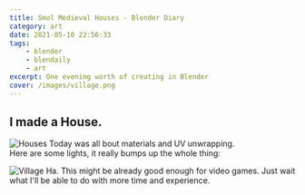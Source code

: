 ```yaml
---
title: Smol Medieval Houses - Blender Diary
category: art
date: 2021-05-10 22:56:33
tags:
    - blender
    - blendaily
    - art
excerpt: One evening worth of creating in Blender
cover: /images/village.png
---
```

## I made a House.
![Houses](/images/village2.png) 
Today was all bout materials and UV unwrapping.   
Here are some lights, it really bumps up the whole thing:  

![Village](/images/village.png)
Ha. This might be already good enough for video games. Just wait what I'll be able to do with more time and experience. 
